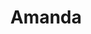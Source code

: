 ---
title: Amanda
date: 
draft: false

# descripcion
description : Aro de plata pasante

materials: Plata 925

color: Plateado

dimensions: 0,8cm diam

code: 01-20-0447

type: "Aros"

categories: []

price: $1.950,00

price_eftvo: $1.655,00

# Images
# first image will be shown in the product page
images:
  # - image: "images/path_to_image"
  # La ubicacion de las imagenes es imagenes/Aros/Aros.Solo Plata/01-20-0447-amanda
  - image: "./images/aros/solo_plata/01-20-0447-redondo-chato_a.JPG"
  - image: "./images/aros/solo_plata/01-20-0447-redondo-chato_b.JPG"
---